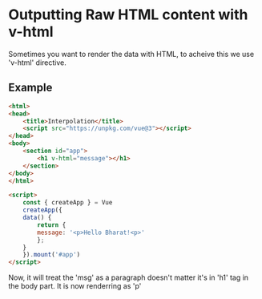 # Outputting Raw HTML content with v-html
Sometimes you want to render the data with HTML, to acheive this we use 'v-html' directive.

## Example

```html
<html>
<head>
    <title>Interpolation</title>
    <script src="https://unpkg.com/vue@3"></script>
</head>
<body>
    <section id="app">
        <h1 v-html="message"></h1>
    </section>
</body>
</html>

<script>
    const { createApp } = Vue
    createApp({
    data() {
        return {
        message: '<p>Hello Bharat!<p>'
        };
    }
    }).mount('#app')
</script>
```

Now, it will treat the 'msg' as a paragraph doesn't matter it's in 'h1' tag in the body part. It is now renderring as 'p'